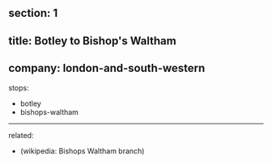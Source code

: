 ﻿section: 1
----
title: Botley to Bishop's Waltham
----
company: london-and-south-western
----
stops:
- botley
- bishops-waltham
----
related:
- (wikipedia: Bishops Waltham branch)
